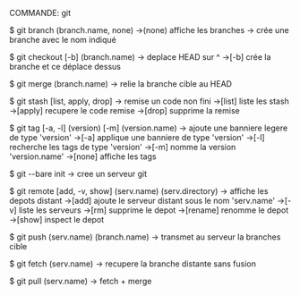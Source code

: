 COMMANDE: git

$ git branch (branch.name, none)
->(none) affiche les branches
-> crée une branche avec le nom indiqué

$ git checkout [-b] (branch.name)
-> deplace HEAD sur      ^
->[-b] crée la branche et ce déplace dessus

$ git merge (branch.name)
-> relie la branche cible au HEAD

$ git stash [list, apply, drop]
-> remise un code non fini
->[list] liste les stash
->[apply] recupere le code remise
->[drop] supprime la remise

$ git tag [-a, -l] (version) [-m] (version.name)
-> ajoute une banniere legere de type 'version'
->[-a] applique une banniere de type 'version'
->[-l] recherche les tags de type 'version'
->[-m] nomme la version 'version.name'
->[none] affiche les tags

$ git --bare init
-> cree un serveur git

$ git remote [add, -v, show] (serv.name) (serv.directory)
-> affiche les depots distant
->[add] ajoute le serveur distant sous le nom 'serv.name'
->[-v] liste les serveurs
->[rm] supprime le depot
->[rename] renomme le depot
->[show] inspect le depot

$ git push (serv.name) (branch.name)
-> transmet au serveur la branches cible

$ git fetch (serv.name)
-> recupere la branche distante sans fusion

$ git pull (serv.name)
-> fetch + merge


